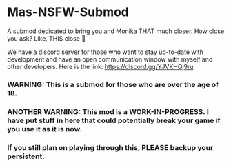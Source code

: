 # Mas-NSFW-Submod
A submod dedicated to bring you and Monika THAT much closer. How close you ask? Like, THIS close 🤏

We have a discord server for those who want to stay up-to-date with development and have an open communication window with myself and other developers. Here is the link: https://discord.gg/YJVKHQj9ru

### WARNING: This is a submod for those who are over the age of 18.

### ANOTHER WARNING: This mod is a WORK-IN-PROGRESS. I have put stuff in here that could potentially break your game if you use it as it is now.
### If you still plan on playing through this, PLEASE backup your persistent.
